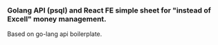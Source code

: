### Golang API (psql) and React FE simple sheet for "instead of Excell" money management.

Based on go-lang api boilerplate.
